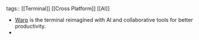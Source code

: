 tags:: [[Terminal]] [[Cross Platform]] [[AI]]

- [Warp](https://www.warp.dev/) is the terminal reimagined with AI and collaborative tools for better productivity.
-